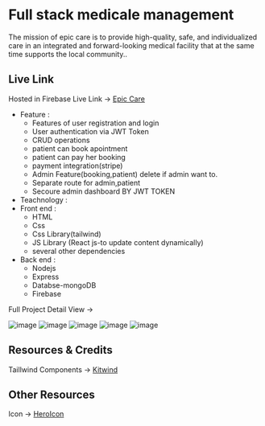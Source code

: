# Full stack medicale management

The mission of epic care is to provide high-quality, safe, and individualized care in an integrated and forward-looking medical facility that at the same time supports the local community..

## Live Link

Hosted in Firebase Live Link -> [Epic Care](https://epic-care.web.app/)

- Feature :
  - Features of user registration and login
  - User authentication via JWT Token
  - CRUD operations
  - patient can book apointment
  - patient can pay her booking
  - payment integration(stripe)
  - Admin Feature(booking,patient) delete if admin want to.
  - Separate route for admin,patient
  - Secoure admin dashboard BY JWT TOKEN
- Teachnology :
- Front end :
  - HTML
  - Css
  - Css Library(tailwind)
  - JS Library (React js-to update content dynamically)
  - several other dependencies
- Back end :
  - Nodejs
  - Express
  - Databse-mongoDB
  - Firebase

Full Project Detail View ->

![image](https://i.ibb.co/b3ST1ym/Linkeding-Project.png)
![image](https://i.ibb.co/yggG63x/apoinment-page.png)
![image](https://i.ibb.co/1d0YkKs/apoinmetdone.png)
![image](https://i.ibb.co/yRrhwSJ/addnew-Doctor.png)
![image](https://i.ibb.co/vYP3JXR/allusers.png)

## Resources & Credits

Taillwind Components ->
[Kitwind](https://kitwind.io/products/kometa/components)

## Other Resources

Icon -> [HeroIcon](https://heroicons.com/)
